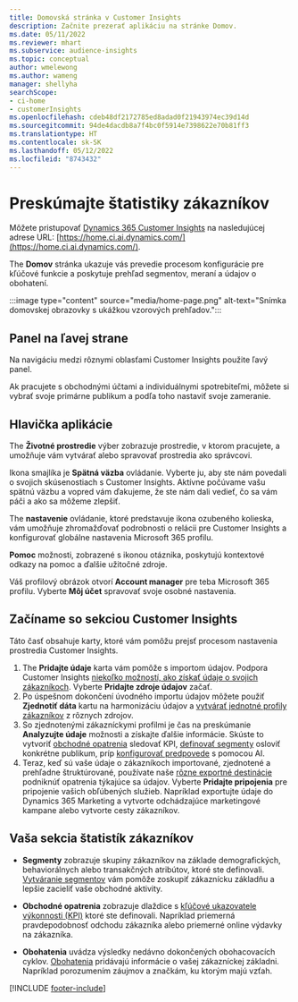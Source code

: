 ```yaml
---
title: Domovská stránka v Customer Insights
description: Začnite prezerať aplikáciu na stránke Domov.
ms.date: 05/11/2022
ms.reviewer: mhart
ms.subservice: audience-insights
ms.topic: conceptual
author: wmelewong
ms.author: wameng
manager: shellyha
searchScope:
- ci-home
- customerInsights
ms.openlocfilehash: cdeb48df2172785ed8adad0f21943974ec39d14d
ms.sourcegitcommit: 94de4dacdb8a7f4bc0f5914e7398622e70b81ff3
ms.translationtype: HT
ms.contentlocale: sk-SK
ms.lasthandoff: 05/12/2022
ms.locfileid: "8743432"
---
```

# <a name="explore-customer-insights"></a>Preskúmajte štatistiky zákazníkov

Môžete pristupovať [Dynamics 365 Customer Insights](https://home.ci.ai.dynamics.com/) na nasledujúcej adrese URL: [https://home.ci.ai.dynamics.com/](https://home.ci.ai.dynamics.com/).

The **Domov** stránka ukazuje vás prevedie procesom konfigurácie pre kľúčové funkcie a poskytuje prehľad segmentov, meraní a údajov o obohatení.

:::image type="content" source="media/home-page.png" alt-text="Snímka domovskej obrazovky s ukážkou vzorových prehľadov.":::

## <a name="left-side-pane"></a>Panel na ľavej strane

Na navigáciu medzi rôznymi oblasťami Customer Insights použite ľavý panel. 

Ak pracujete s obchodnými účtami a individuálnymi spotrebiteľmi, môžete si vybrať svoje primárne publikum a podľa toho nastaviť svoje zameranie. 

## <a name="application-header"></a>Hlavička aplikácie

The **Životné prostredie** výber zobrazuje prostredie, v ktorom pracujete, a umožňuje vám vytvárať alebo spravovať prostredia ako správcovi.

Ikona smajlíka je **Spätná väzba** ovládanie. Vyberte ju, aby ste nám povedali o svojich skúsenostiach s Customer Insights. Aktívne počúvame vašu spätnú väzbu a vopred vám ďakujeme, že ste nám dali vedieť, čo sa vám páči a ako sa môžeme zlepšiť.

The **nastavenie** ovládanie, ktoré predstavuje ikona ozubeného kolieska, vám umožňuje zhromažďovať podrobnosti o relácii pre Customer Insights a konfigurovať globálne nastavenia Microsoft 365 profilu. 

**Pomoc** možnosti, zobrazené s ikonou otáznika, poskytujú kontextové odkazy na pomoc a ďalšie užitočné zdroje.

Váš profilový obrázok otvorí **Account manager** pre teba Microsoft 365 profilu. Vyberte **Môj účet** spravovať svoje osobné nastavenia.

## <a name="getting-started-with-customer-insights-section"></a>Začíname so sekciou Customer Insights

Táto časť obsahuje karty, ktoré vám pomôžu prejsť procesom nastavenia prostredia Customer Insights. 

1. The **Pridajte údaje** karta vám pomôže s importom údajov. Podpora Customer Insights [niekoľko možností, ako získať údaje o svojich zákazníkoch](data-sources.md). Vyberte **Pridajte zdroje údajov** začať.
1. Po úspešnom dokončení úvodného importu údajov môžete použiť **Zjednotiť dáta** kartu na harmonizáciu údajov a [vytvárať jednotné profily zákazníkov](data-unification.md) z rôznych zdrojov. 
1. So zjednotenými zákazníckymi profilmi je čas na preskúmanie **Analyzujte údaje** možnosti a získajte ďalšie informácie. Skúste to vytvoriť [obchodné opatrenia](measures.md) sledovať KPI, [definovať segmenty](segments.md) osloviť konkrétne publikum, príp [konfigurovať predpovede](predictions-overview.md) s pomocou AI.
1. Teraz, keď sú vaše údaje o zákazníkoch importované, zjednotené a prehľadne štruktúrované, používate naše [rôzne exportné destinácie](export-destinations.md) podniknúť opatrenia týkajúce sa údajov. Vyberte **Pridajte pripojenia** pre pripojenie vašich obľúbených služieb. Napríklad exportujte údaje do Dynamics 365 Marketing a vytvorte odchádzajúce marketingové kampane alebo vytvorte cesty zákazníkov. 

## <a name="your-customer-insights-section"></a>Vaša sekcia štatistík zákazníkov

- **Segmenty** zobrazuje skupiny zákazníkov na základe demografických, behaviorálnych alebo transakčných atribútov, ktoré ste definovali. [Vytváranie segmentov](segments.md) vám pomôže zoskupiť zákaznícku základňu a lepšie zacieliť vaše obchodné aktivity.

- **Obchodné opatrenia** zobrazuje dlaždice s [kľúčové ukazovatele výkonnosti (KPI)](measures.md) ktoré ste definovali. Napríklad priemerná pravdepodobnosť odchodu zákazníka alebo priemerné online výdavky na zákazníka.

- **Obohatenia** uvádza výsledky nedávno dokončených obohacovacích cyklov. [Obohatenia](enrichment-hub.md) pridávajú informácie o vašej zákazníckej základni. Napríklad porozumením záujmov a značkám, ku ktorým majú vzťah.


[!INCLUDE [footer-include](includes/footer-banner.md)]
